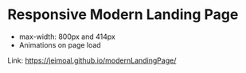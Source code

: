 # Responsive Modern Landing Page
- max-width: 800px and 414px
- Animations on page load

Link: https://jeimoal.github.io/modernLandingPage/
